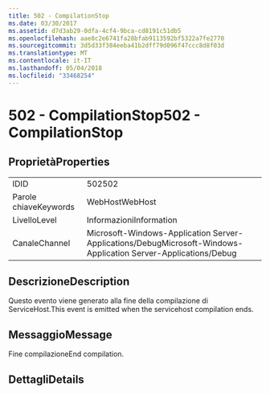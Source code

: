 ```yaml
---
title: 502 - CompilationStop
ms.date: 03/30/2017
ms.assetid: d7d3ab29-0dfa-4cf4-9bca-cd8191c51db5
ms.openlocfilehash: aae8c2e6741fa28bfab9113592bf5322a7fe2770
ms.sourcegitcommit: 3d5d33f384eeba41b2dff79d096f47ccc8d8f03d
ms.translationtype: MT
ms.contentlocale: it-IT
ms.lasthandoff: 05/04/2018
ms.locfileid: "33468254"
---
```

# <a name="502---compilationstop"></a><span data-ttu-id="81a30-102">502 - CompilationStop</span><span class="sxs-lookup"><span data-stu-id="81a30-102">502 - CompilationStop</span></span>
## <a name="properties"></a><span data-ttu-id="81a30-103">Proprietà</span><span class="sxs-lookup"><span data-stu-id="81a30-103">Properties</span></span>  
  
|||  
|-|-|  
|<span data-ttu-id="81a30-104">ID</span><span class="sxs-lookup"><span data-stu-id="81a30-104">ID</span></span>|<span data-ttu-id="81a30-105">502</span><span class="sxs-lookup"><span data-stu-id="81a30-105">502</span></span>|  
|<span data-ttu-id="81a30-106">Parole chiave</span><span class="sxs-lookup"><span data-stu-id="81a30-106">Keywords</span></span>|<span data-ttu-id="81a30-107">WebHost</span><span class="sxs-lookup"><span data-stu-id="81a30-107">WebHost</span></span>|  
|<span data-ttu-id="81a30-108">Livello</span><span class="sxs-lookup"><span data-stu-id="81a30-108">Level</span></span>|<span data-ttu-id="81a30-109">Informazioni</span><span class="sxs-lookup"><span data-stu-id="81a30-109">Information</span></span>|  
|<span data-ttu-id="81a30-110">Canale</span><span class="sxs-lookup"><span data-stu-id="81a30-110">Channel</span></span>|<span data-ttu-id="81a30-111">Microsoft-Windows-Application Server-Applications/Debug</span><span class="sxs-lookup"><span data-stu-id="81a30-111">Microsoft-Windows-Application Server-Applications/Debug</span></span>|  
  
## <a name="description"></a><span data-ttu-id="81a30-112">Descrizione</span><span class="sxs-lookup"><span data-stu-id="81a30-112">Description</span></span>  
 <span data-ttu-id="81a30-113">Questo evento viene generato alla fine della compilazione di ServiceHost.</span><span class="sxs-lookup"><span data-stu-id="81a30-113">This event is emitted when the servicehost compilation ends.</span></span>  
  
## <a name="message"></a><span data-ttu-id="81a30-114">Messaggio</span><span class="sxs-lookup"><span data-stu-id="81a30-114">Message</span></span>  
 <span data-ttu-id="81a30-115">Fine compilazione</span><span class="sxs-lookup"><span data-stu-id="81a30-115">End compilation.</span></span>  
  
## <a name="details"></a><span data-ttu-id="81a30-116">Dettagli</span><span class="sxs-lookup"><span data-stu-id="81a30-116">Details</span></span>
